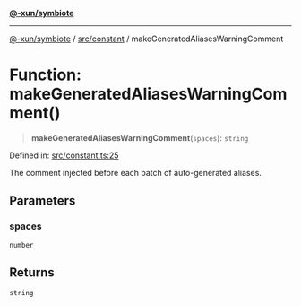 [**@-xun/symbiote**](../../../README.md)

***

[@-xun/symbiote](../../../README.md) / [src/constant](../README.md) / makeGeneratedAliasesWarningComment

# Function: makeGeneratedAliasesWarningComment()

> **makeGeneratedAliasesWarningComment**(`spaces`): `string`

Defined in: [src/constant.ts:25](https://github.com/Xunnamius/symbiote/blob/684c98756883770dff30034f576ce171f943b9a2/src/constant.ts#L25)

The comment injected before each batch of auto-generated aliases.

## Parameters

### spaces

`number`

## Returns

`string`
